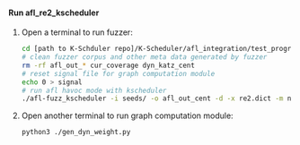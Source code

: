 #### Run afl_re2_kscheduler
1. Open a terminal to run fuzzer:
    ```sh
    cd [path to K-Schduler repo]/K-Scheduler/afl_integration/test_programs/re2/
    # clean fuzzer corpus and other meta data generated by fuzzer
    rm -rf afl_out_* cur_coverage dyn_katz_cent 
    # reset signal file for graph computation module
    echo 0 > signal
    # run afl havoc mode with kscheduler
    ./afl-fuzz_kscheduler -i seeds/ -o afl_out_cent -d -x re2.dict -m none ./re2_afl_asan @@
    ```
2. Open another terminal to run graph computation module:
    ```sh
    python3 ./gen_dyn_weight.py
    ```

